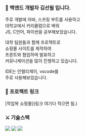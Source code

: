 ### 🐥 백엔드 개발자 김선필 입니다. 

주로 개발에 자바, 스프링 부트를 사용하고  
대학교에서 커리큘럼으로 배워  
JS, C언어, 파이썬을 공부해보았습니다.  
  
대학 팀원들과 함께 프로젝트로  
쇼핑몰 사이트를 제작하여  
프론트와 협업하며 발표하고  
커뮤니케이션을 많이 진행하고 있습니다.  
  
IDE는 인텔리제이, vscode를  
주로 사용해보았습니다.  
  

### 📎 프로젝트 링크 
[작업복 쇼핑몰](링크 여기다 적으면 됨.)  
  
### ⚔️ 기술스택 


<img src="https://img.shields.io/badge/java-007396?style=for-the-badge&logo=java&logoColor=white">
<img src="https://img.shields.io/badge/spring-182097?style=for-the-badge&logo=spring&logoColor=white">
<img src="https://img.shields.io/badge/springboot-091096?style=for-the-badge&logo=springboot&logoColor=white">  
